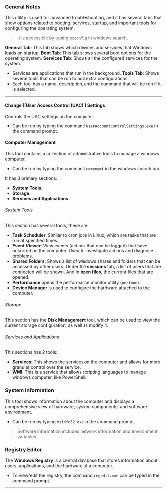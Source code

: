 ### General Notes

This utility is used for advanced troubleshooting, and it has several tabs that show options related to booting, services, startup, and important tools for configuring the operating system.

> It is accessible by typing `msconfig` in windows search.

**General Tab**: This tab shows which devices and services that Windows loads on startup.
**Boot Tab**: This tab shows several boot options for the operating system.
**Services Tab**: Shows all the configured services for the system.
- Services are applications that run in the background.
**Tools Tab**: Shows several tools that can be run to add extra configurations.
- Each tool has a name, description, and the command that will be run if it is selected.

---
#### Change [[User Access Control (UAC)]] Settings

Controls the UAC settings on the computer.
- Can be run by typing the command `UserAccountControlSettings.exe` in the command prompt.

#### Computer Management

This tool contains a collection of administrative tools to manage a windows computer.
- Can be run by typing the command `compmgmt` in the windows search bar.

It has 3 primary sections: 
- **System Tools**.
- **Storage**.
- **Services and Applications**.

###### System Tools

This section has several tools, these are:
- **Task Scheduler**: Similar to cron jobs in Linux, which are tasks that are run at specified times.
- **Event Viewer**: View events (actions that can be logged) that have occurred on the computer. Used to investigate actions and diagnose problems.
- **Shared Folders**: Shows a list of windows shares and folders that can be accessed by other users. Under the **sessions** tab, a list of users that are connected will be shown. And in **open files**, the current files that are opened.
- **Performance** opens the performance monitor utility (`perfmon`).
- **Device Manager** is used to configure the hardware attached to the computer.

###### Storage

This section has the **Disk Management** tool, which can be used to view the current storage configuration, as well as modify it.

###### Services and Applications

This sections has 2 tools:
- **Services**: This shows the services on the computer and allows for more granular control over the service.
- **WMI**: This is a service that allows scripting languages to manage windows computer, like PowerShell.

### System Information

This tool shows information about the computer and displays a comprehensive view of hardware, system components, and software environment.
- Can be run by typing `msinfo32.exe` in the command prompt.

> Software information includes network information and environment variables.

### Registry Editor

The **Windows Registry** is a central database that stores information about users, applications, and the hardware of a computer.
- To view/edit the registry, the command `regedit.exe` can be typed in the command prompt.

---
